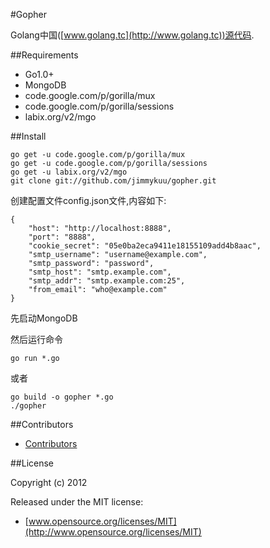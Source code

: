 #Gopher

Golang中国([www.golang.tc](http://www.golang.tc))源代码.

##Requirements

- Go1.0+
- MongoDB
- code.google.com/p/gorilla/mux
- code.google.com/p/gorilla/sessions
- labix.org/v2/mgo

##Install

    go get -u code.google.com/p/gorilla/mux
    go get -u code.google.com/p/gorilla/sessions
    go get -u labix.org/v2/mgo
    git clone git://github.com/jimmykuu/gopher.git
	
创建配置文件config.json文件,内容如下:

    {
        "host": "http://localhost:8888",
        "port": "8888",
        "cookie_secret": "05e0ba2eca9411e18155109add4b8aac",
        "smtp_username": "username@example.com",
        "smtp_password": "password",
        "smtp_host": "smtp.example.com",
        "smtp_addr": "smtp.example.com:25",
        "from_email": "who@example.com"
    }

先启动MongoDB

然后运行命令

	go run *.go

或者

    go build -o gopher *.go
    ./gopher

##Contributors

- [Contributors](https://github.com/jimmykuu/gopher/graphs/contributors)


##License

Copyright (c) 2012

Released under the MIT license:

- [www.opensource.org/licenses/MIT](http://www.opensource.org/licenses/MIT)

